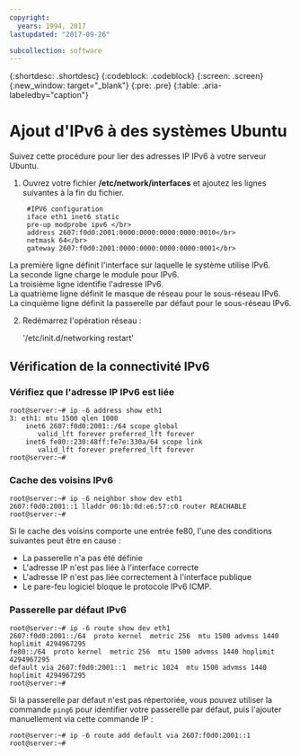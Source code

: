 ```yaml
---
copyright:
  years: 1994, 2017
lastupdated: "2017-09-26"

subcollection: software
---
```

{:shortdesc: .shortdesc}
{:codeblock: .codeblock}
{:screen: .screen}
{:new_window: target="_blank"}
{:pre: .pre}
{:table: .aria-labeledby="caption"}

# Ajout d'IPv6 à des systèmes Ubuntu

Suivez cette procédure pour lier des adresses IP IPv6 à votre serveur Ubuntu. 

1. Ouvrez votre fichier **/etc/network/interfaces** et ajoutez les lignes suivantes à la fin du fichier.

		#IPV6 configuration
	    iface eth1 inet6 static
	    pre-up modprobe ipv6 </br>
	    address 2607:f0d0:2001:0000:0000:0000:0000:0010</br>
	    netmask 64</br>
		gateway 2607:f0d0:2001:0000:0000:0000:0000:0001</br>
  La première ligne définit l'interface sur laquelle le système utilise IPv6. </br>
  La seconde ligne charge le module pour IPv6.<br/>
  La troisième ligne identifie l'adresse IPv6.<br/>
  La quatrième ligne définit le masque de réseau pour le sous-réseau IPv6.<br/>
  La cinquième ligne définit la passerelle par défaut pour le sous-réseau IPv6.

2. Redémarrez l'opération réseau :

	'/etc/init.d/networking restart'

## Vérification de la connectivité IPv6

### Vérifiez que l'adresse IP IPv6 est liée

    root@server:~# ip -6 address show eth1
    3: eth1: mtu 1500 qlen 1000
        inet6 2607:f0d0:2001::/64 scope global
           valid_lft forever preferred_lft forever
        inet6 fe80::230:48ff:fe7e:330a/64 scope link
           valid_lft forever preferred_lft forever
    root@server:~#


### Cache des voisins IPv6

    root@server:~# ip -6 neighbor show dev eth1
    2607:f0d0:2001::1 lladdr 00:1b:0d:e6:57:c0 router REACHABLE
    root@server:~#

Si le cache des voisins comporte une entrée fe80, l'une des conditions suivantes peut être en cause :
- La passerelle n'a pas été définie
- L'adresse IP n'est pas liée à l'interface correcte
- L'adresse IP n'est pas liée correctement à l'interface publique
- Le pare-feu logiciel bloque le protocole IPv6 ICMP.


### Passerelle par défaut IPv6

    root@server:~# ip -6 route show dev eth1
    2607:f0d0:2001::/64  proto kernel  metric 256  mtu 1500 advmss 1440 hoplimit 4294967295
    fe80::/64  proto kernel  metric 256  mtu 1500 advmss 1440 hoplimit 4294967295
    default via 2607:f0d0:2001::1  metric 1024  mtu 1500 advmss 1440 hoplimit 4294967295
    root@server:~#

Si la passerelle par défaut n'est pas répertoriée, vous pouvez utiliser la commande `ping6` pour identifier votre passerelle par défaut, puis l'ajouter manuellement via cette commande IP :

    root@server:~# ip -6 route add default via 2607:f0d0:2001::1
    root@server:~#
